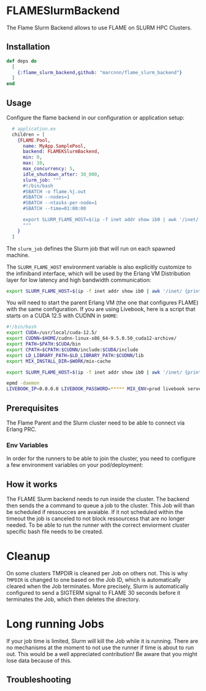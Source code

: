 # FLAMESlurmBackend

The Flame Slurm Backend allows to use FLAME on SLURM HPC Clusters.

## Installation

```elixir
def deps do
  [
    {:flame_slurm_backend,github: "marcnnn/flame_slurm_backend"}
  ]
end
```

## Usage

Configure the flame backend in our configuration or application setup:

```elixir
  # application.ex
  children = [
    {FLAME.Pool,
      name: MyApp.SamplePool,
      backend: FLAMEKSlurmBackend,
      min: 0,
      max: 10,
      max_concurrency: 5,
      idle_shutdown_after: 30_000,
      slurm_job: """
      #!/bin/bash
      #SBATCH -o flame.%j.out
      #SBATCH --nodes=1
      #SBATCH --ntasks-per-node=1
      #SBATCH --time=01:00:00

      export SLURM_FLAME_HOST=$(ip -f inet addr show ib0 | awk '/inet/ {print $2}' | cut -d/ -f1)
      """
    }
  ]
```

The `slurm_job` defines the Slurm job that will run on each spawned machine.

The `SLURM_FLAME_HOST` environment variable is also explicitly customize to the infiniband interface, which will be used by the Erlang VM Distribution layer for low latency and high bandwidth communication:

```bash
export SLURM_FLAME_HOST=$(ip -f inet addr show ib0 | awk '/inet/ {print $2}' | cut -d/ -f1)
```

You will need to start the parent Erlang VM (the one that configures FLAME) with the same configuration. If you are using Livebook, here is a script that starts on a CUDA 12.5 with CUDNN in `$HOME`:

```bash
#!/bin/bash
export CUDA=/usr/local/cuda-12.5/
export CUDNN=$HOME/cudnn-linux-x86_64-9.5.0.50_cuda12-archive/
export PATH=$PATH:$CUDA/bin
export CPATH=$CPATH:$CUDNN/include:$CUDA/include
export LD_LIBRARY_PATH=$LD_LIBRARY_PATH:$CUDNN/lib
export MIX_INSTALL_DIR=$WORK/mix-cache

export SLURM_FLAME_HOST=$(ip -f inet addr show ib0 | awk '/inet/ {print $2}' | cut -d/ -f1)

epmd -daemon
LIVEBOOK_IP=0.0.0.0 LIVEBOOK_PASSWORD=***** MIX_ENV=prod livebook server --name livebook@$SLURM_FLAME_HOST
```

## Prerequisites

The Flame Parent and the Slurm cluster need to be able to connect via Erlang PRC.

### Env Variables

In order for the runners to be able to join the cluster, you need to configure
a few environment variables on your pod/deployment:


## How it works

The FLAME Slurm backend needs to run inside the cluster.
The backend then sends the a command to queue a job to the cluster.
This Job will than be scheduled if ressoucces are avaiable.
If it not scheduled within the timeout the job is canceled to not block ressourcess that are no longer needed.
To be able to run the runner with the correct enviorment cluster specific bash file needs to be created.

# Cleanup

On some clusters TMPDIR is cleaned per Job on others not.
This is why `TMPDIR` is changed to one based on the Job ID, which is automatically cleared when the Job terminates. More precisely, Slurm is automatically configured to send a SIGTERM signal to FLAME 30 seconds before it terminates the Job, which then deletes the directory.

# Long running Jobs

If your job time is limited, Slurm will kill the Job while it is running. There are no mechanisms at the moment to not use the runner if time is about to run out. This would be a well appreciated contribution! Be aware that you might lose data because of this.

## Troubleshooting
